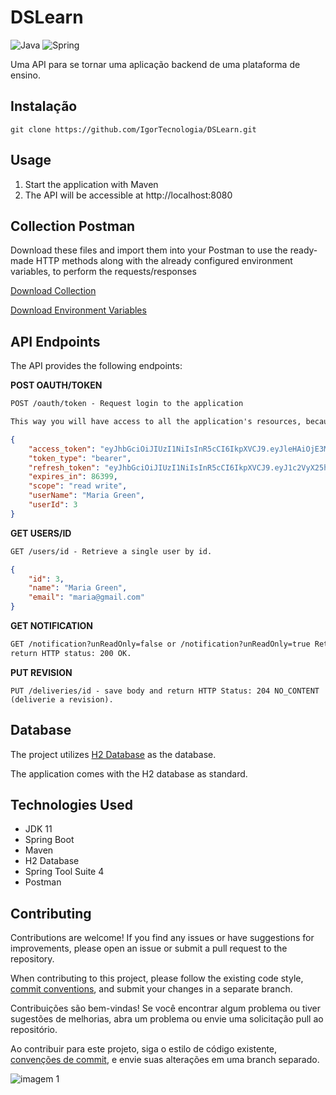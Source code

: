 # DSLearn

![Java](https://img.shields.io/badge/java-%23ED8B00.svg?style=for-the-badge&logo=openjdk&logoColor=white)
![Spring](https://img.shields.io/badge/spring-%236DB33F.svg?style=for-the-badge&logo=spring&logoColor=white)

Uma API para se tornar uma aplicação backend de uma plataforma de ensino.
 
## Instalação
```
git clone https://github.com/IgorTecnologia/DSLearn.git
```

## Usage

1. Start the application with Maven
2. The API will be accessible at http://localhost:8080

## Collection Postman

Download these files and import them into your Postman to use the ready-made HTTP methods along with the already configured environment variables, to perform the requests/responses

[Download Collection](https://github.com/IgorTecnologia/DSLearn/blob/docs-postman/DSLearn.collection.json)

[Download Environment Variables](https://github.com/IgorTecnologia/DSLearn/blob/docs-postman/dslearn-local.environment.json)

## API Endpoints
The API provides the following endpoints:

**POST OAUTH/TOKEN**
```markdown
POST /oauth/token - Request login to the application

This way you will have access to all the application's resources, because Maria has the role of admin.
```
```json
{
    "access_token": "eyJhbGciOiJIUzI1NiIsInR5cCI6IkpXVCJ9.eyJleHAiOjE3MjM0ODE0MTAsInVzZXJfbmFtZSI6Im1hcmlhQGdtYWlsLmNvbSIsImF1dGhvcml0aWVzIjpbIlJPTEVfSU5TVFJVQ1RPUiIsIlJPTEVfU1RVREVOVCIsIlJPTEVfQURNSU4iXSwianRpIjoiY2I5YzRlNDctZGRjMi00YzViLWEwNWUtMWUxNzBhMWEzMjQ3IiwiY2xpZW50X2lkIjoibXljbGllbnRpZCIsInNjb3BlIjpbInJlYWQiLCJ3cml0ZSJdfQ.Zqd4yipLvXusrQWjGEmNqhFLZiOXjg5NM7mD-qu8m_8",
    "token_type": "bearer",
    "refresh_token": "eyJhbGciOiJIUzI1NiIsInR5cCI6IkpXVCJ9.eyJ1c2VyX25hbWUiOiJtYXJpYUBnbWFpbC5jb20iLCJzY29wZSI6WyJyZWFkIiwid3JpdGUiXSwiYXRpIjoiY2I5YzRlNDctZGRjMi00YzViLWEwNWUtMWUxNzBhMWEzMjQ3IiwiZXhwIjoxNzIzNDgxMjk0LCJhdXRob3JpdGllcyI6WyJST0xFX0lOU1RSVUNUT1IiLCJST0xFX1NUVURFTlQiLCJST0xFX0FETUlOIl0sImp0aSI6IjYzMTU2NzEwLWEzYWQtNGQ3NC05OTA1LWNiMjMzMjIzN2E4OSIsImNsaWVudF9pZCI6Im15Y2xpZW50aWQifQ.zFMoZoeQvj_Lz_j5RFPYkqvnZdycKOJluzjurTUfZI0",
    "expires_in": 86399,
    "scope": "read write",
    "userName": "Maria Green",
    "userId": 3
}
```
**GET USERS/ID**
```markdown
GET /users/id - Retrieve a single user by id.
```

```json
{
    "id": 3,
    "name": "Maria Green",
    "email": "maria@gmail.com"
}
```
**GET NOTIFICATION**
```markdown
GET /notification?unReadOnly=false or /notification?unReadOnly=true Retrieve all notification read or unRead.
return HTTP status: 200 OK.
```
**PUT REVISION**
```
PUT /deliveries/id - save body and return HTTP Status: 204 NO_CONTENT (deliverie a revision). 
```
## Database
The project utilizes [H2 Database](https://www.h2database.com/html/tutorial.html) as the database.

The application comes with the H2 database as standard.

## Technologies Used

- JDK 11
- Spring Boot
- Maven
- H2 Database
- Spring Tool Suite 4
- Postman

## Contributing

Contributions are welcome! If you find any issues or have suggestions for improvements, please open an issue or submit a pull request to the repository.

When contributing to this project, please follow the existing code style, [commit conventions](https://www.conventionalcommits.org/en/v1.0.0/), and submit your changes in a separate branch.

Contribuições são bem-vindas! Se você encontrar algum problema ou tiver sugestões de melhorias, abra um problema ou envie uma solicitação pull ao repositório.

Ao contribuir para este projeto, siga o estilo de código existente, [convenções de commit](https://medium.com/linkapi-solutions/conventional-commits-pattern-3778d1a1e657), e envie suas alterações em uma branch separado.

![imagem 1](https://metodoprogramar.com.br/wp-content/webp-express/webp-images/uploads/2021/09/Design-sem-nomeOs-8-melhores-IDEs-para-voce-programar-em-Java.jpg.webp)
